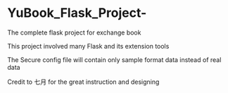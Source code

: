 # YuBook_Flask_Project-

The complete flask project for exchange book  

This project involved many Flask and its extension tools  

The Secure config file will contain only sample format data instead of real data  

Credit to 七月 for the great instruction and designing
